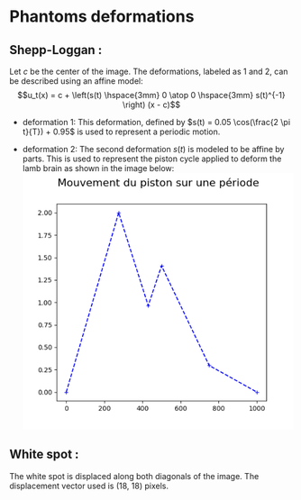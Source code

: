 # Phantoms deformations 

## Shepp-Loggan :
Let $c$ be the center of the image. The deformations, labeled as 1 and 2, can be described using an affine model: $$u_t(x) = c + \left(s(t) \hspace{3mm} 0 \atop 0 \hspace{3mm} s(t)^{-1} \right) (x - c)$$ 
	
- deformation 1: This deformation, defined by $s(t) = 0.05 \cos(\frac{2 \pi t}{T}) + 0.95$ is used to represent a periodic motion.

- deformation 2: The second deformation $s(t)$ is modeled to be affine by parts. This is used to represent the piston cycle applied to deform the lamb brain as shown in the image below: 
![cycle](https://github.com/Tommte/sp_moco_demo/blob/main/animations/zfigs/carotid_amplitude.png)

	
## White spot :
The white spot is displaced along both diagonals of the image. The displacement vector used is (18, 18) pixels.
